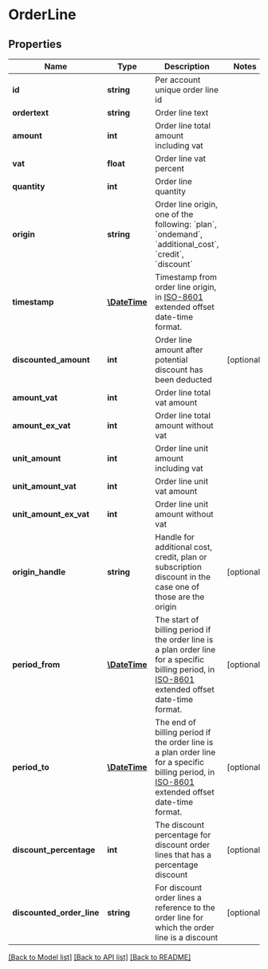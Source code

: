 # OrderLine

## Properties
Name | Type | Description | Notes
------------ | ------------- | ------------- | -------------
**id** | **string** | Per account unique order line id | 
**ordertext** | **string** | Order line text | 
**amount** | **int** | Order line total amount including vat | 
**vat** | **float** | Order line vat percent | 
**quantity** | **int** | Order line quantity | 
**origin** | **string** | Order line origin, one of the following: &#x60;plan&#x60;, &#x60;ondemand&#x60;, &#x60;additional_cost&#x60;, &#x60;credit&#x60;, &#x60;discount&#x60; | 
**timestamp** | [**\DateTime**](\DateTime.md) | Timestamp from order line origin, in [ISO-8601](http://en.wikipedia.org/wiki/ISO_8601) extended offset date-time format. | 
**discounted_amount** | **int** | Order line amount after potential discount has been deducted | [optional] 
**amount_vat** | **int** | Order line total vat amount | 
**amount_ex_vat** | **int** | Order line total amount without vat | 
**unit_amount** | **int** | Order line unit amount including vat | 
**unit_amount_vat** | **int** | Order line unit vat amount | 
**unit_amount_ex_vat** | **int** | Order line unit amount without vat | 
**origin_handle** | **string** | Handle for additional cost, credit, plan or subscription discount in the case one of those are the origin | [optional] 
**period_from** | [**\DateTime**](\DateTime.md) | The start of billing period if the order line is a plan order line for a specific billing period, in [ISO-8601](http://en.wikipedia.org/wiki/ISO_8601) extended offset date-time format. | [optional] 
**period_to** | [**\DateTime**](\DateTime.md) | The end of billing period if the order line is a plan order line for a specific billing period, in [ISO-8601](http://en.wikipedia.org/wiki/ISO_8601) extended offset date-time format. | [optional] 
**discount_percentage** | **int** | The discount percentage for discount order lines that has a percentage discount | [optional] 
**discounted_order_line** | **string** | For discount order lines a reference to the order line for which the order line is a discount | [optional] 

[[Back to Model list]](../README.md#documentation-for-models) [[Back to API list]](../README.md#documentation-for-api-endpoints) [[Back to README]](../README.md)


